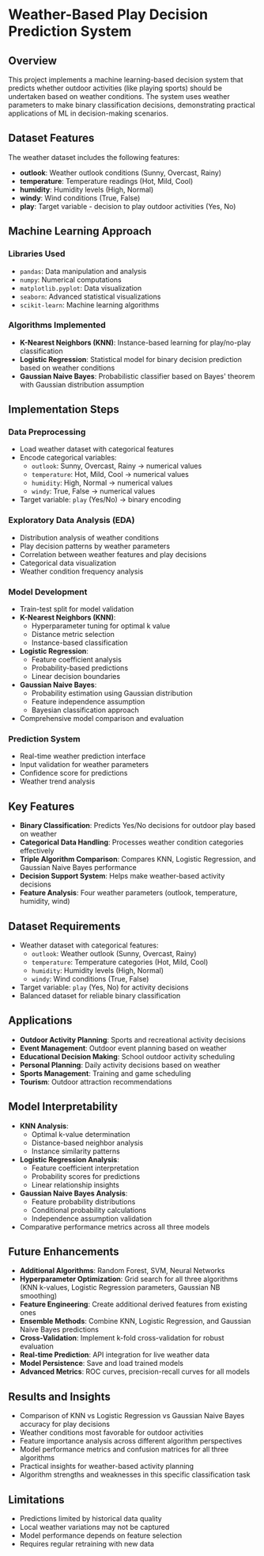 # Weather-Based Play Decision Prediction System

## Overview
This project implements a machine learning-based decision system that predicts whether outdoor activities (like playing sports) should be undertaken based on weather conditions. The system uses weather parameters to make binary classification decisions, demonstrating practical applications of ML in decision-making scenarios.

## Dataset Features
The weather dataset includes the following features:
- **outlook**: Weather outlook conditions (Sunny, Overcast, Rainy)
- **temperature**: Temperature readings (Hot, Mild, Cool)
- **humidity**: Humidity levels (High, Normal)
- **windy**: Wind conditions (True, False)
- **play**: Target variable - decision to play outdoor activities (Yes, No)

## Machine Learning Approach

### Libraries Used
- `pandas`: Data manipulation and analysis
- `numpy`: Numerical computations
- `matplotlib.pyplot`: Data visualization
- `seaborn`: Advanced statistical visualizations
- `scikit-learn`: Machine learning algorithms

### Algorithms Implemented
- **K-Nearest Neighbors (KNN)**: Instance-based learning for play/no-play classification
- **Logistic Regression**: Statistical model for binary decision prediction based on weather conditions
- **Gaussian Naive Bayes**: Probabilistic classifier based on Bayes' theorem with Gaussian distribution assumption

## Implementation Steps

### Data Preprocessing
- Load weather dataset with categorical features
- Encode categorical variables:
  - `outlook`: Sunny, Overcast, Rainy → numerical values
  - `temperature`: Hot, Mild, Cool → numerical values  
  - `humidity`: High, Normal → numerical values
  - `windy`: True, False → numerical values
- Target variable: `play` (Yes/No) → binary encoding

### Exploratory Data Analysis (EDA)
- Distribution analysis of weather conditions
- Play decision patterns by weather parameters
- Correlation between weather features and play decisions
- Categorical data visualization
- Weather condition frequency analysis

### Model Development
- Train-test split for model validation
- **K-Nearest Neighbors (KNN)**:
  - Hyperparameter tuning for optimal k value
  - Distance metric selection
  - Instance-based classification
- **Logistic Regression**:
  - Feature coefficient analysis
  - Probability-based predictions
  - Linear decision boundaries
- **Gaussian Naive Bayes**:
  - Probability estimation using Gaussian distribution
  - Feature independence assumption
  - Bayesian classification approach
- Comprehensive model comparison and evaluation

### Prediction System
- Real-time weather prediction interface
- Input validation for weather parameters
- Confidence score for predictions
- Weather trend analysis

## Key Features
- **Binary Classification**: Predicts Yes/No decisions for outdoor play based on weather
- **Categorical Data Handling**: Processes weather condition categories effectively
- **Triple Algorithm Comparison**: Compares KNN, Logistic Regression, and Gaussian Naive Bayes performance
- **Decision Support System**: Helps make weather-based activity decisions
- **Feature Analysis**: Four weather parameters (outlook, temperature, humidity, wind)

## Dataset Requirements
- Weather dataset with categorical features:
  - `outlook`: Weather outlook (Sunny, Overcast, Rainy)
  - `temperature`: Temperature categories (Hot, Mild, Cool)
  - `humidity`: Humidity levels (High, Normal)
  - `windy`: Wind conditions (True, False)
- Target variable: `play` (Yes, No) for activity decisions
- Balanced dataset for reliable binary classification

## Applications
- **Outdoor Activity Planning**: Sports and recreational activity decisions
- **Event Management**: Outdoor event planning based on weather
- **Educational Decision Making**: School outdoor activity scheduling
- **Personal Planning**: Daily activity decisions based on weather
- **Sports Management**: Training and game scheduling
- **Tourism**: Outdoor attraction recommendations

## Model Interpretability
- **KNN Analysis**: 
  - Optimal k-value determination
  - Distance-based neighbor analysis
  - Instance similarity patterns
- **Logistic Regression Analysis**:
  - Feature coefficient interpretation
  - Probability scores for predictions
  - Linear relationship insights
- **Gaussian Naive Bayes Analysis**:
  - Feature probability distributions
  - Conditional probability calculations
  - Independence assumption validation
- Comparative performance metrics across all three models

## Future Enhancements
- **Additional Algorithms**: Random Forest, SVM, Neural Networks
- **Hyperparameter Optimization**: Grid search for all three algorithms (KNN k-values, Logistic Regression parameters, Gaussian NB smoothing)
- **Feature Engineering**: Create additional derived features from existing ones
- **Ensemble Methods**: Combine KNN, Logistic Regression, and Gaussian Naive Bayes predictions
- **Cross-Validation**: Implement k-fold cross-validation for robust evaluation
- **Real-time Prediction**: API integration for live weather data
- **Model Persistence**: Save and load trained models
- **Advanced Metrics**: ROC curves, precision-recall curves for all models

## Results and Insights
- Comparison of KNN vs Logistic Regression vs Gaussian Naive Bayes accuracy for play decisions
- Weather conditions most favorable for outdoor activities
- Feature importance analysis across different algorithm perspectives
- Model performance metrics and confusion matrices for all three algorithms
- Practical insights for weather-based activity planning
- Algorithm strengths and weaknesses in this specific classification task

## Limitations
- Predictions limited by historical data quality
- Local weather variations may not be captured
- Model performance depends on feature selection
- Requires regular retraining with new data
